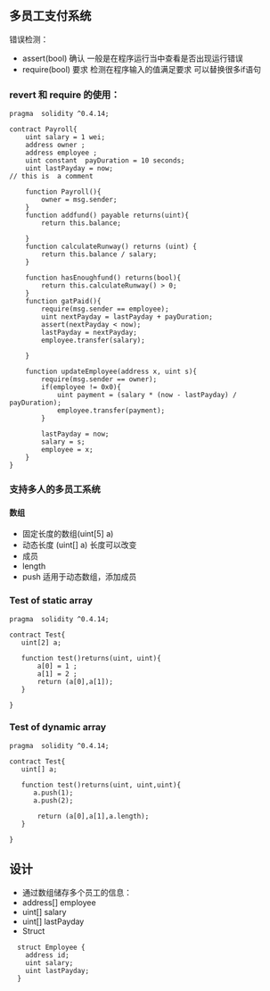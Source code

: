 ## 多员工支付系统
错误检测：
- assert(bool) 确认 一般是在程序运行当中查看是否出现运行错误
- require(bool) 要求 检测在程序输入的值满足要求
可以替换很多if语句

### revert 和 require 的使用：

```
pragma  solidity ^0.4.14;

contract Payroll{
    uint salary = 1 wei;
    address owner ;
    address employee ;
    uint constant  payDuration = 10 seconds;
    uint lastPayday = now;
// this is  a comment 

    function Payroll(){
        owner = msg.sender;
    }
    function addfund() payable returns(uint){
        return this.balance;
        
    }
    function calculateRunway() returns (uint) {
        return this.balance / salary;
    }
    
    function hasEnoughfund() returns(bool){
        return this.calculateRunway() > 0;
    }
    function gatPaid(){
        require(msg.sender == employee);
        uint nextPayday = lastPayday + payDuration;
        assert(nextPayday < now);
        lastPayday = nextPayday;
        employee.transfer(salary);

    }
    
    function updateEmployee(address x, uint s){
        require(msg.sender == owner);
        if(employee != 0x0){
            uint payment = (salary * (now - lastPayday) / payDuration);
            employee.transfer(payment);
        }

        lastPayday = now;
        salary = s;
        employee = x;
    }
}
```
### 支持多人的多员工系统

#### 数组
- 固定长度的数组(uint[5] a)
- 动态长度 (uint[] a) 长度可以改变
- 成员
 - length
 - push 适用于动态数组，添加成员
 
### Test of static array
 
 ```
 pragma  solidity ^0.4.14;

contract Test{
    uint[2] a;
    
    function test()returns(uint, uint){
        a[0] = 1 ;
        a[1] = 2 ;
        return (a[0],a[1]);
    }
    
}
 ```
 
### Test of dynamic array

 ```
pragma  solidity ^0.4.14;

contract Test{
    uint[] a;
    
    function test()returns(uint, uint,uint){
       a.push(1);
       a.push(2);
       
        return (a[0],a[1],a.length);
    }
    
}

 ```
## 设计
- 通过数组储存多个员工的信息：
 - address[] employee
 - uint[] salary
 - uint[] lastPayday
- Struct
```
  struct Employee {
    address id;
    uint salary;
    uint lastPayday;
  }
  ```
